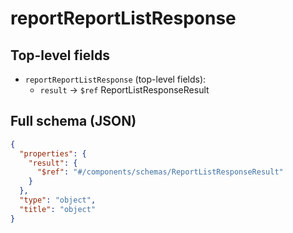 # reportReportListResponse

## Top-level fields
- `reportReportListResponse` (top-level fields):
  - `result` → `$ref` ReportListResponseResult

## Full schema (JSON)
```json
{
  "properties": {
    "result": {
      "$ref": "#/components/schemas/ReportListResponseResult"
    }
  },
  "type": "object",
  "title": "object"
}
```
